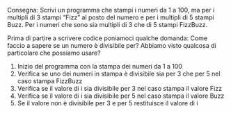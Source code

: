 Consegna:
Scrivi un programma che stampi i numeri da 1 a 100,
ma per i multipli di 3 stampi “Fizz” al posto del numero e per i multipli di 5 stampi Buzz.
Per i numeri che sono sia multipli di 3 che di 5 stampi FizzBuzz.

Prima di partire a scrivere codice poniamoci qualche domanda:
Come faccio a sapere se un numero è divisibile per?
Abbiamo visto qualcosa di particolare che possiamo usare?

1. Inizio del programma con la stampa dei numeri da 1 a 100
2. Verifica se uno dei numeri in stampa è divisibile sia per 3 che per 5 nel caso stampa FizzBuzz
3. Verifica se il valore di i sia divisibile per 3 nel caso stampa il valore Fizz
4. Verifica se il valore di i sia divisibile per 5 nel caso stampa il valore Buzz
5. Se il valore non è divisibile per 3 e per 5 restituisce il valore di i
